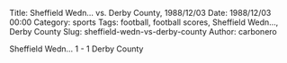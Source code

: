Title: Sheffield Wedn… vs. Derby County, 1988/12/03
Date: 1988/12/03 00:00
Category: sports
Tags: football, football scores, Sheffield Wedn…, Derby County
Slug: sheffield-wedn-vs-derby-county
Author: carbonero


Sheffield Wedn… 1 - 1 Derby County
